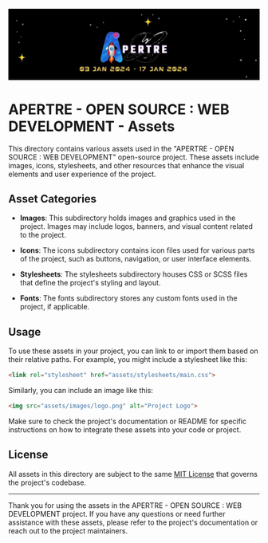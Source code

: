 ![logo](./logo.jpg)

# APERTRE - OPEN SOURCE : WEB DEVELOPMENT - Assets

This directory contains various assets used in the "APERTRE - OPEN SOURCE : WEB DEVELOPMENT" open-source project. These assets include images, icons, stylesheets, and other resources that enhance the visual elements and user experience of the project.

## Asset Categories

- **Images**: This subdirectory holds images and graphics used in the project. Images may include logos, banners, and visual content related to the project.

- **Icons**: The icons subdirectory contains icon files used for various parts of the project, such as buttons, navigation, or user interface elements.

- **Stylesheets**: The stylesheets subdirectory houses CSS or SCSS files that define the project's styling and layout.

- **Fonts**: The fonts subdirectory stores any custom fonts used in the project, if applicable.

## Usage

To use these assets in your project, you can link to or import them based on their relative paths. For example, you might include a stylesheet like this:

```html
<link rel="stylesheet" href="assets/stylesheets/main.css">
```

Similarly, you can include an image like this:

```html
<img src="assets/images/logo.png" alt="Project Logo">
```

Make sure to check the project's documentation or README for specific instructions on how to integrate these assets into your code or project.

## License

All assets in this directory are subject to the same [MIT License](https://github.com/debarshee2004/apertre_opensource/blob/main/LICENSE) that governs the project's codebase.

---

Thank you for using the assets in the APERTRE - OPEN SOURCE : WEB DEVELOPMENT project. If you have any questions or need further assistance with these assets, please refer to the project's documentation or reach out to the project maintainers.
